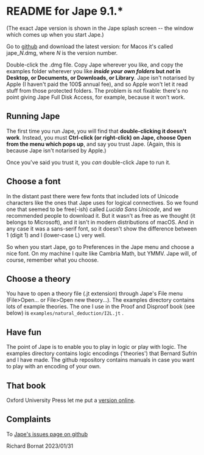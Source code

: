 # README for Jape 9.1.*

(The exact Jape version is shown in the Jape splash screen -- the window which comes up when you start Jape.)

Go to [github](https://github.com/RBornat/jape/releases) and download the latest version: for Macos it's called jape_*N*.dmg, where *N* is the version number. 

Double-click the .dmg file. Copy Jape wherever you like, and copy the examples folder wherever you like **_inside your own folders_ but _not_ in Desktop, or Documents, or Downloads, or Library**. Jape isn't notarised by Apple (I haven't paid the 100$ annual fee), and so Apple won't let it read stuff from those protected folders. The problem is not fixable: there's no point giving Jape Full Disk Access, for example, because it won't work.

## Running Jape

The first time you run Jape, you will find that **double-clicking it doesn't work**. Instead, you must **Ctrl-click (or right-click) on Jape, choose Open from the menu which pops up**, and say you trust Jape. (Again, this is because Jape isn't notarised by Apple.)

Once you've said you trust it, you _can_ double-click Jape to run it. 

## Choose a font

In the distant past there were few fonts that included lots of Unicode characters like the ones that Jape uses for logical connectives. So we found one that seemed to be free(-ish) called *Lucida Sans Unicode*, and we recommended people to download it. But it wasn't as free as we thought (it belongs to Microsoft), and it isn't in modern distributions of macOS. And in any case it was a sans-serif font, so it doesn't show the difference between 1 (digit 1) and l (lower-case L) very well. 

So when you start Jape, go to Preferences in the Jape menu and choose a nice font. On my machine I quite like Cambria Math, but YMMV. Jape will, of course, remember what you choose.

## Choose a theory

You have to open a theory file (.jt extension) through Jape's File menu (File>Open... or File>Open new theory...). The examples directory contains lots of example theories. The one I use in the Proof and Disproof book (see below) is `examples/natural_deduction/I2L.jt` .

## Have fun

The point of Jape is to enable you to play in logic or play with logic. The examples directory contains logic encodings ('theories') that Bernard Sufrin and I have made. The github repository contains manuals in case you want to play with an encoding of your own.

## That book

Oxford University Press let me put a [version online](https://homepages.phonecoop.coop/randj/richard/books/ProofandDisproof.pdf).

## Complaints

To [Jape's issues page on github](https://github.com/RBornat/jape/issues)

Richard Bornat
2023/01/31
